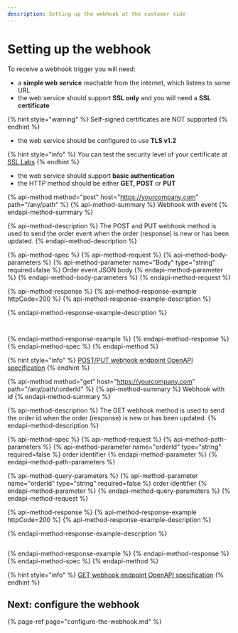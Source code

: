 ```yaml
---
description: Setting up the webhook at the customer side
---
```


# Setting up the webhook

To receive a webhook trigger you will need:

* a **simple web service** reachable from the internet, which listens to some URL
* the web service should support **SSL** **only** and you will need a **SSL certificate**

{% hint style="warning" %}
Self-signed certificates are NOT supported
{% endhint %}

* the web service should be configured to use **TLS v1.2**

{% hint style="info" %}
You can test the security level of your certificate at [SSL Labs](https://www.ssllabs.com/ssltest/)
{% endhint %}

* the web service should support **basic authentication**
* the HTTP method should be either **GET, POST** or **PUT**

{% api-method method="post" host="https://yourcompany.com" path="/any/path" %}
{% api-method-summary %}
Webhook with event
{% endapi-method-summary %}

{% api-method-description %}
The POST and PUT webhook method is used to send the order event when the order \(response\) is new or has been updated.
{% endapi-method-description %}

{% api-method-spec %}
{% api-method-request %}
{% api-method-body-parameters %}
{% api-method-parameter name="Body" type="string" required=false %}
Order event JSON body
{% endapi-method-parameter %}
{% endapi-method-body-parameters %}
{% endapi-method-request %}

{% api-method-response %}
{% api-method-response-example httpCode=200 %}
{% api-method-response-example-description %}

{% endapi-method-response-example-description %}

```


```
{% endapi-method-response-example %}
{% endapi-method-response %}
{% endapi-method-spec %}
{% endapi-method %}

{% hint style="info" %}
[POST/PUT webhook endpoint OpenAPI specification](https://swagger-ui.accp.tradecloud1.com/?url=https://api.accp.tradecloud1.com/v2/order-webhook-client/specs.yaml#/order-webhook%20endpoints/webhookPost)
{% endhint %}

{% api-method method="get" host="https://yourcompany.com" path="/any/path/:orderId" %}
{% api-method-summary %}
Webhook with id
{% endapi-method-summary %}

{% api-method-description %}
The GET webhook method is used to send the order id when the order \(response\) is new or has been updated.
{% endapi-method-description %}

{% api-method-spec %}
{% api-method-request %}
{% api-method-path-parameters %}
{% api-method-parameter name="orderId" type="string" required=false %}
order identifier
{% endapi-method-parameter %}
{% endapi-method-path-parameters %}

{% api-method-query-parameters %}
{% api-method-parameter name="orderId" type="string" required=false %}
order identifier
{% endapi-method-parameter %}
{% endapi-method-query-parameters %}
{% endapi-method-request %}

{% api-method-response %}
{% api-method-response-example httpCode=200 %}
{% api-method-response-example-description %}

{% endapi-method-response-example-description %}

```

```
{% endapi-method-response-example %}
{% endapi-method-response %}
{% endapi-method-spec %}
{% endapi-method %}

{% hint style="info" %}
[GET webhook endpoint OpenAPI specification](https://swagger-ui.accp.tradecloud1.com/?url=https://api.accp.tradecloud1.com/v2/order-webhook-client/specs.yaml#/order-webhook%20endpoints/webhookGet)
{% endhint %}

## Next: configure the webhook

{% page-ref page="configure-the-webhook.md" %}



